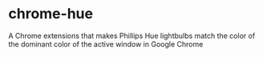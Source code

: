 # chrome-hue
A Chrome extensions that makes Phillips Hue lightbulbs match the color of the dominant color of the active window in Google Chrome
